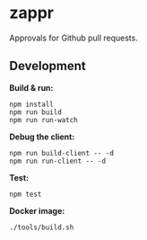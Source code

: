 # zappr

Approvals for Github pull requests.

## Development

**Build & run:**

```
npm install
npm run build
npm run run-watch
```

**Debug the client:**

```
npm run build-client -- -d
npm run run-client -- -d
```

**Test:**

```
npm test
```

**Docker image:**

```
./tools/build.sh
```
